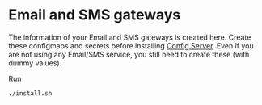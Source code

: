 # Email and SMS gateways

The information of your Email and SMS gateways is created here.  Create these configmaps and secrets before installing [Config Server](../../mosip/config_server).  Even if you are not using any Email/SMS service, you still need to create these (with dummy values).

Run 
```sh
./install.sh
```
